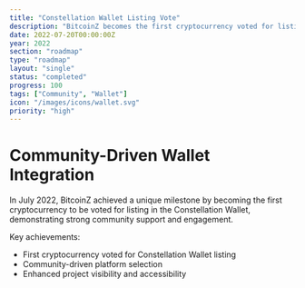 ```yaml
---
title: "Constellation Wallet Listing Vote"
description: "BitcoinZ becomes the first cryptocurrency voted for listing in Constellation Wallet"
date: 2022-07-20T00:00:00Z
year: 2022
section: "roadmap"
type: "roadmap"
layout: "single"
status: "completed"
progress: 100
tags: ["Community", "Wallet"]
icon: "/images/icons/wallet.svg"
priority: "high"
---
```


# Community-Driven Wallet Integration

In July 2022, BitcoinZ achieved a unique milestone by becoming the first cryptocurrency to be voted for listing in the Constellation Wallet, demonstrating strong community support and engagement.

Key achievements:
- First cryptocurrency voted for Constellation Wallet listing
- Community-driven platform selection
- Enhanced project visibility and accessibility
